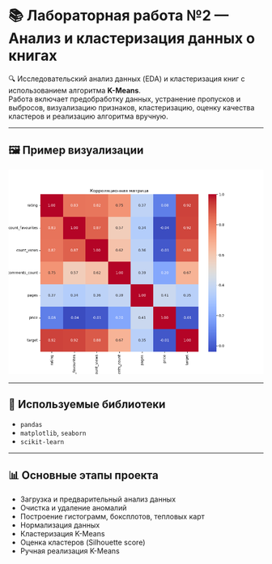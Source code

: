 # 📚 Лабораторная работа №2 — Анализ и кластеризация данных о книгах

🔍 Исследовательский анализ данных (EDA) и кластеризация книг с использованием алгоритма **K-Means**.  
Работа включает предобработку данных, устранение пропусков и выбросов, визуализацию признаков, кластеризацию, оценку качества кластеров и реализацию алгоритма вручную.

---

## 🖼️ Пример визуализации

<img src="граф_2.png" alt="Пример графика кластеров" width="600"/>

---

## 🧰 Используемые библиотеки

- `pandas`
- `matplotlib`, `seaborn`
- `scikit-learn`

---

## 📊 Основные этапы проекта

- Загрузка и предварительный анализ данных
- Очистка и удаление аномалий
- Построение гистограмм, боксплотов, тепловых карт
- Нормализация данных
- Кластеризация K-Means
- Оценка кластеров (Silhouette score)
- Ручная реализация K-Means
